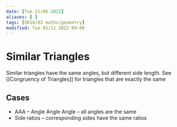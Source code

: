 ```yaml
---
date: [Tue 21/06 2022]
aliases: [ ]
tags: [GR10/Q3 maths/geometry]
modified: Tue 01/11 2022 09:00
---
```

# Similar Triangles
Similar triangles have the same angles, but different side length. See [[Congruency of Triangles]] for triangles that are exactly the same
## Cases
- AAA – Angle Angle Angle – all angles are the same
- Side ratios – corresponding sides have the same ratios